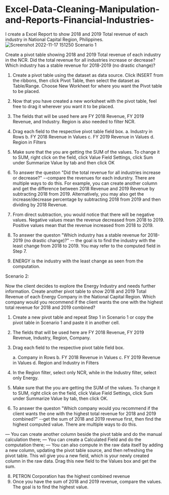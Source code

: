 # Excel-Data-Cleaning-Manipulation-and-Reports-Financial-Industries-
I create a Excel Report to show 2018 and 2019 Total revenue of each industry in National Capital Region, Philippines.
![Screenshot 2022-11-17 151250](https://user-images.githubusercontent.com/118483157/202579823-f28f99fd-287b-4829-ac11-c26abd87f26e.png)
Scenario 1

Create a pivot table showing 2018 and 2019 Total revenue of each industry in the NCR. Did the total revenue for all industries increase or decrease? Which industry has a stable revenue for 2018-2019 (no drastic change)?

1. Create a pivot table using the dataset as data source. Click INSERT from the ribbons, then click Pivot Table, then select the dataset as Table/Range. Choose New Workheet for where you want the Pivot table to be placed.

2. Now that you have created a new worksheet with the pivot table, feel free to drag it wherever you want it to be placed.

3. The fields that will be used here are FY 2018 Revenue, FY 2019 Revenue, and Industry. Region is also needed to filter NCR.

4. Drag each field to the respective pivot table field box.
     a. Industry in Rows
     b. FY 2018 Revenue in Values
     c. FY 2019 Revenue in Values
     d. Region in Filters

6. Make sure that the you are getting the SUM of the values. To change it to SUM, right click on the field, click Value Field Settings, click Sum under Summarize Value by tab and then click OK

7. To answer the queston "Did the total revenue for all industries increase or decrease?" --compare the revenues for each indurstry. There are multiple ways to do this. For example, you can create another column and get the difference between 2018 Revenue and 2019 Revenue by subtracting 2018 from 2019.  Alternatively, you may also get the increase/decrease percentage by subtracting 2018 from 2019 and then dividing by 2018 Revenue.

8. From direct subtraction, you would notice that there will be negative values. Negative values mean the revenue decreased from 2018 to 2019. Positive values mean that the revenue increased from 2018 to 2019.

9. To answer the queston "Which industry has a stable revenue for 2018-2019 (no drastic change)?" -- the goal is to find the industry with the least change from 2018 to 2019. You may refer to the computed field in Step 7.

10. ENERGY is the industry with the least change as seen from the computation.

Scenario 2:

Now the client decides to explore the Energy Industry and needs further information. Create another pivot table to show 2018 and 2019 Total Revenue of each Energy Company in the National Capital Region. Which company would you recommend if the client wants the one with the highest total revenue for 2018 and 2019 combined?

1. Create a new pivot table and repeat Step 1 in Scenario 1 or copy the pivot table in Scenario 1 and paste it in another cell.

2. The fields that will be used here are FY 2018 Revenue, FY 2019 Revenue, Industry, Region, Company.

3. Drag each field to the respective pivot table field box.

    a. Company in Rows
    b. FY 2018 Revenue in Values
    c. FY 2019 Revenue in Values
    d. Region and Industry in Filters

4. In the Region filter, select only NCR, while in the Industry filter, select only Energy.

5. Make sure that the you are getting the SUM of the values. To change it to SUM, right click on the field, click Value Field Settings, click Sum under Summarize Value by tab, then click OK.

6. To answer the queston "Which company would you recommend if the client wants the one with the highest total revenue for 2018 and 2019 combined?" --get the sum of 2018 and 2019 revenue first, then find the highest computed value. There are multiple ways to do this. 

— You can create another column beside the pivot table and do the manual calculation there; 
— You can create a Calculated Field and do the computation there; 
— You can also compute in the raw data itself by adding a new column, updating the pivot table source, and then refreshing the pivot table. This wil give you a new field, which is your newly created column in the raw data. Drag this new field to the Values box and get the sum.

8. PETRON Corporation has the highest combined revenue
7. Once you have the sum of 2018 and 2019 revenue, compare the values. The goal is to find the highest value.
